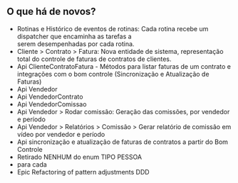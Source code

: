 ## O que há de novos?

* Rotinas e Histórico de eventos de rotinas: Cada rotina recebe um dispatcher que encaminha as tarefas a    
  serem desempenhadas por cada rotina.
* Cliente > Contrato > Fatura: Nova entidade de sistema, representação total do controle de faturas de contratos de clientes.
* Api ClienteContratoFatura - Métodos para listar faturas de um contrato e integrações com o bom controle (Sincronização e Atualização de Faturas)
* Api Vendedor
* Api VendedorContrato
* Api VendedorComissao
* Api Vendedor > Rodar comissão: Geração das comissões, por vendedor e período
* Api Vendedor > Relatórios > Comissão > Gerar relatório de comissão em vídeo por vendedor e período
* Api sincronização e atualização de faturas de contratos a partir do Bom Controle
* Retirado NENHUM do enum TIPO PESSOA
*  para cada
* Epic Refactoring of pattern adjustments DDD